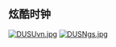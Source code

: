 ## 炫酷时钟

[![DUSUvn.jpg](https://s3.ax1x.com/2020/11/24/DUSUvn.jpg)](https://imgchr.com/i/DUSUvn)
[![DUSNgs.jpg](https://s3.ax1x.com/2020/11/24/DUSNgs.jpg)](https://imgchr.com/i/DUSNgs)